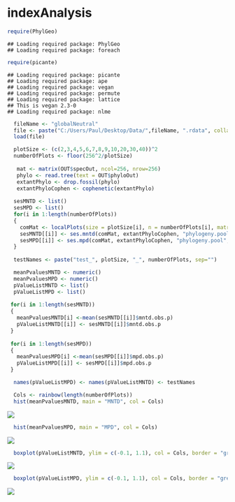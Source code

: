 # indexAnalysis


```r
require(PhylGeo)
```

```
## Loading required package: PhylGeo
## Loading required package: foreach
```

```r
require(picante)
```

```
## Loading required package: picante
## Loading required package: ape
## Loading required package: vegan
## Loading required package: permute
## Loading required package: lattice
## This is vegan 2.3-0
## Loading required package: nlme
```

```r
  fileName <- "globalNeutral"
  file <- paste("C:/Users/Paul/Desktop/Data/",fileName, ".rdata", collapse="", sep="")
  load(file)
```


```r
  plotSize <- (c(2,3,4,5,6,7,8,9,10,20,30,40))^2
  numberOfPlots <- floor(256^2/plotSize)
  
   mat <- matrix(OUT$specOut, ncol=256, nrow=256)
   phylo <- read.tree(text = OUT$phyloOut)
   extantPhylo <- drop.fossil(phylo)
   extantPhyloCophen <- cophenetic(extantPhylo)
  
  sesMNTD <- list()
  sesMPD <- list()
  for(i in 1:length(numberOfPlots))
  {
    comMat <- localPlots(size = plotSize[i], n = numberOfPlots[i], matrix = mat, community = T)$communityTable
    sesMNTD[[i]] <- ses.mntd(comMat, extantPhyloCophen, "phylogeny.pool",runs=999, iterations=1000)  
    sesMPD[[i]] <- ses.mpd(comMat, extantPhyloCophen, "phylogeny.pool",runs=999, iterations=1000)  
  }
  
  testNames <- paste("test_", plotSize, "_", numberOfPlots, sep="")
```


```r
  meanPvaluesMNTD <- numeric()
  meanPvaluesMPD <- numeric()
  pValueListMNTD <- list()
  pValueListMPD <- list()
  
 for(i in 1:length(sesMNTD))
 { 
   meanPvaluesMNTD[i] <-mean(sesMNTD[[i]]$mntd.obs.p)
   pValueListMNTD[[i]] <- sesMNTD[[i]]$mntd.obs.p
 }
  
 for(i in 1:length(sesMPD))
 { 
   meanPvaluesMPD[i] <-mean(sesMPD[[i]]$mpd.obs.p)
   pValueListMPD[[i]] <- sesMPD[[i]]$mpd.obs.p
 }

  names(pValueListMPD) <- names(pValueListMNTD) <- testNames
```


```r
  Cols <- rainbow(length(numberOfPlots))
  hist(meanPvaluesMNTD, main = "MNTD", col = Cols)
```

![](indexAnalysis_files/figure-html/unnamed-chunk-4-1.png) 

```r
  hist(meanPvaluesMPD, main = "MPD", col = Cols)
```

![](indexAnalysis_files/figure-html/unnamed-chunk-4-2.png) 

```r
  boxplot(pValueListMNTD, ylim = c(-0.1, 1.1), col = Cols, border = "grey30", main = "MNTD", las=2)
```

![](indexAnalysis_files/figure-html/unnamed-chunk-4-3.png) 

```r
  boxplot(pValueListMPD, ylim = c(-0.1, 1.1), col = Cols, border = "grey30", main = "MPD", las=2)
```

![](indexAnalysis_files/figure-html/unnamed-chunk-4-4.png) 

